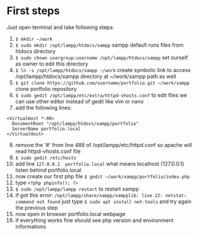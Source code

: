 # First steps

Just open terminal and take following steps:

1. `$ mkdir ~/work`
2. `$ sudo mkdir /opt/lampp/htdocs/xampp` xampp default runs files from htdocs directory
3. `$ sudo chown usergroup:username /opt/lampp/htdocs/xampp` set ourself as owner to edit this directory
4. `$ ln -s /opt/lampp/htdocs/xampp ~/work` create symbolic link to access /opt/lampp/htdocs/xampp directory at ~/work/xampp path as well
5. `$ git clone https://github.com/username/portfolio.git ~/work/xampp` clone portfolio repository
6. `$ sudo gedit /opt/lampp/etc/extra/httpd-vhosts.conf` to edit files we can use other editor instead of gedit like vim or nano
7. add the following lines: 
```
<VirtualHost *:80>
  DocumentRoot "/opt/lampp/htdocs/xampp/portfolio"
  ServerName portfolio.local
</VirtualHost>
``` 
8. remove the '#' from line 488 of /opt/lampp/etc/httpd.conf so apache will read httpd-vhosts.conf file
9. `$ sudo gedit /etc/hosts`
10. add line `127.0.0.1  portfolio.local` what means localhost (127.0.0.1) listen behind portfolio.local
11. now create our first php file `$ gedit ~/work/xampp/portfolio/index.php`
12. type `<?php phpinfo(); ?>`
13. `$ sudo /opt/lampp/lampp restart` to restart xampp
14. if got this error: `/opt/lampp/share/xampp/xampplib: line 22: netstat: command not found` just type `$ sudo apt install net-tools` and try again the previous step
15. now open in browser portfolio.local webpage
16. if everything works fine should see php version and environment informations
